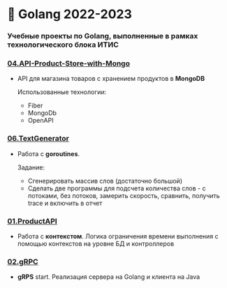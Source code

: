 # 📘 Golang 2022-2023

### Учебные проекты по Golang, выполненные в рамках технологического блока ИТИС

### [04.API-Product-Store-with-Mongo](https://github.com/asanvlit/Golang-Education-Projects/tree/master/04.API-Product-Store-with-Mongo)

* API для магазина товаров с хранением продуктов в **MongoDB**
    
    Использованные технологии:
    * Fiber
    * MongoDb
    * OpenAPI

### [06.TextGenerator](https://github.com/asanvlit/Golang-Education-Projects/tree/master/06.TextGenerator)

* Работа с **goroutines**. 

  Задание:
  * Сгенерировать массив слов (достаточно большой)
  * Сделать две программы для подсчета количества слов - с потоками, без потоков, замерить скорость, сравнить, получить trace и включить в отчет

### [01.ProductAPI](https://github.com/asanvlit/Golang-Education-Projects/tree/master/01.ProductAPI)

* Работа с **контекстом**. Логика ограничения времени выполнения с помощью контекстов на уровне БД и контроллеров

### [02.gRPC](https://github.com/asanvlit/Golang-Education-Projects/tree/master/02.gRPC)
    
* **gRPS** start. Реализация сервера на Golang и клиента на Java
